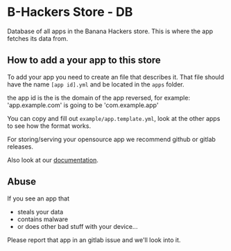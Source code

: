 # B-Hackers Store - DB

Database of all apps in the Banana Hackers store. This is where the app fetches its data from.



## How to add a your app to this store

To add your app you need to create an file that describes it.
That file should have the name `[app id].yml` and be located in the `apps` folder.

the app id is the is the domain of the app reversed, for example:
'app.example.com' is going to be 'com.example.app' 

You can copy and fill out `example/app.template.yml`,
look at the other apps to see how the format works.

For storing/serving your opensource app we recommend github or gitlab releases.

Also look at our [documentation](./DOCUMENTATION.md).

## Abuse

If you see an app that
- steals your data
- contains malware
- or does other bad stuff with your device...

Please report that app in an gitlab issue and we'll look into it.